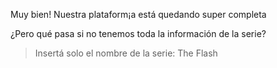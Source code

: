 Muy bien! Nuestra plataform¡a está quedando super completa 

¿Pero qué pasa si no tenemos toda la información de la serie?

> Insertá solo el nombre de la serie: The Flash

<div
  class='mu-erd'
  data-entities='{
    "series_peliculas": {
      "id_contenido": {
        "type": "Integer",
        "pk": true
      },
      "titulo": {
        "type": "Text"
      },
      "descripcion": {
        "type": "Text"
      },
      "creador": {
        "type": "Text"
      },
      "principales": {
        "type": "Text"
      },
      "temporadas": {
        "type": "Integer"
      },
      "estreno": {
        "type": "Integer"
      }
    }
  }'>
</div>